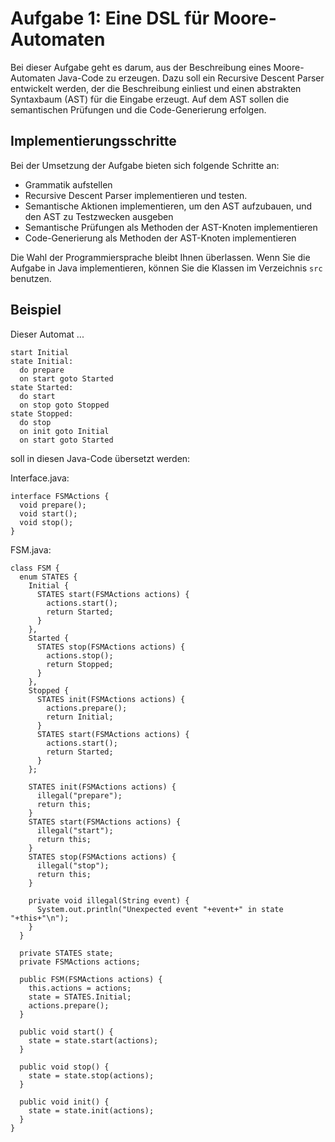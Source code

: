 # Aufgabe 1: Eine DSL für Moore-Automaten

Bei dieser Aufgabe geht es darum, aus der Beschreibung eines Moore-Automaten Java-Code zu erzeugen. Dazu soll ein
Recursive Descent Parser entwickelt werden, der die Beschreibung einliest und einen abstrakten Syntaxbaum (AST) für die
Eingabe erzeugt. Auf dem AST sollen die semantischen Prüfungen und die Code-Generierung erfolgen.

## Implementierungsschritte

Bei der Umsetzung der Aufgabe bieten sich folgende Schritte an:

* Grammatik aufstellen
* Recursive Descent Parser implementieren und testen.
* Semantische Aktionen implementieren, um den AST aufzubauen, und den AST zu Testzwecken ausgeben
* Semantische Prüfungen als Methoden der AST-Knoten implementieren
* Code-Generierung als Methoden der AST-Knoten implementieren

Die Wahl der Programmiersprache bleibt Ihnen überlassen. Wenn Sie die Aufgabe in Java implementieren, können Sie die
Klassen im Verzeichnis `src` benutzen.


## Beispiel

Dieser Automat ...

    start Initial
    state Initial:
      do prepare
      on start goto Started
    state Started:
      do start
      on stop goto Stopped
    state Stopped:
      do stop
      on init goto Initial
      on start goto Started

soll in diesen Java-Code übersetzt werden:

Interface.java:

    interface FSMActions {
      void prepare();
      void start();
      void stop();
    }

FSM.java:

    class FSM {
      enum STATES {
        Initial {
          STATES start(FSMActions actions) {
            actions.start();
            return Started;
          }
        },
        Started {
          STATES stop(FSMActions actions) {
            actions.stop();
            return Stopped;
          }
        },
        Stopped {
          STATES init(FSMActions actions) {
            actions.prepare();
            return Initial;
          }
          STATES start(FSMActions actions) {
            actions.start();
            return Started;
          }
        };

        STATES init(FSMActions actions) {
          illegal("prepare");
          return this;
        }
        STATES start(FSMActions actions) {
          illegal("start");
          return this;
        }
        STATES stop(FSMActions actions) {
          illegal("stop");
          return this;
        }

        private void illegal(String event) {
          System.out.println("Unexpected event "+event+" in state "+this+"\n");
        }
      }

      private STATES state;
      private FSMActions actions;

      public FSM(FSMActions actions) {
        this.actions = actions;
        state = STATES.Initial;
        actions.prepare();
      }

      public void start() {
        state = state.start(actions);
      }

      public void stop() {
        state = state.stop(actions);
      }

      public void init() {
        state = state.init(actions);
      }
    }

